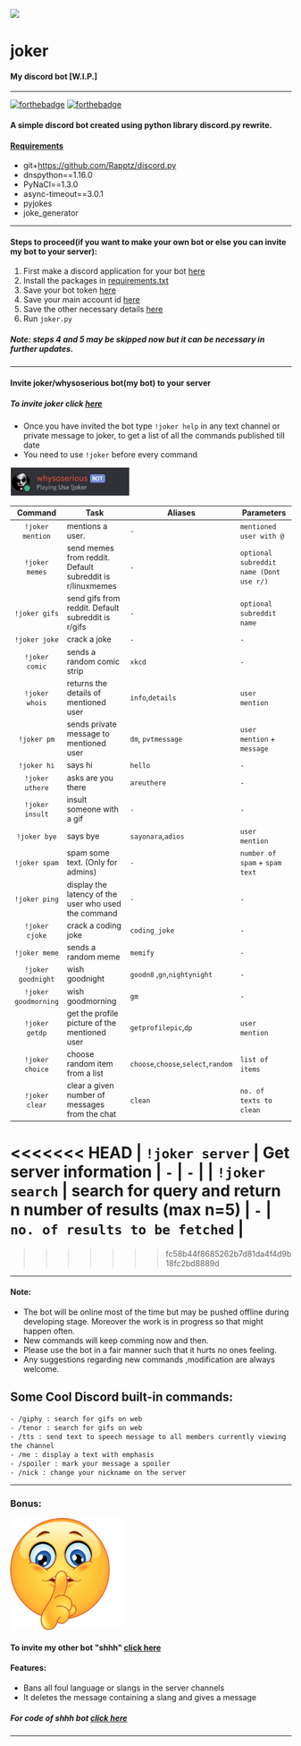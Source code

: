 ![](https://cdn.discordapp.com/avatars/768906991820210269/6cb8501b1045c11cc56d5a097579f9f8.webp?size=1024)
# joker
#### My discord bot [W.I.P.]
 ---
 [![forthebadge](https://forthebadge.com/images/badges/made-with-python.svg)](https://forthebadge.com)
 [![forthebadge](https://forthebadge.com/images/badges/built-with-swag.svg)](https://forthebadge.com)
 
#### A simple discord bot created using python library discord.py rewrite.

#### [Requirements](https://github.com/Mastermind-sap/joker/blob/main/requirements.txt)
- git+https://github.com/Rapptz/discord.py
- dnspython==1.16.0
- PyNaCl==1.3.0
- async-timeout==3.0.1
- pyjokes
- joke_generator

---
#### Steps to proceed(if you want to make your own bot or else you can invite my bot to your server):

1. First make a discord application for your bot [here](https://discord.com/developers/applications)
2. Install the packages in [requirements.txt](https://github.com/Mastermind-sap/joker/blob/main/requirements.txt)
3. Save your bot token [here](https://github.com/Mastermind-sap/joker/blob/main/token.txt)
4. Save your main account id [here](https://github.com/Mastermind-sap/joker/blob/main/mainaccid.txt)
5. Save the other necessary details [here](https://github.com/Mastermind-sap/joker/blob/main/info.txt)
6. Run `joker.py` 

##### Note: steps 4 and 5 may be skipped now but it can be necessary in further updates.
---

#### Invite joker/whysoserious bot(my bot) to your server
##### To invite joker click [here](https://discord.com/api/oauth2/authorize?client_id=768906991820210269&permissions=8&scope=bot)
- Once you have invited the bot type `!joker help` in any text channel or private message to joker, to get a list of all the commands published till date
- You need to use `!joker` before every command

![Joker](https://github.com/Mastermind-sap/joker/blob/main/screenshots/joker1.JPG)


| Command              | Task                                                      | Aliases                             | Parameters                              |
| :-:                  | ---                                                       | ---                                 | ---                                     |
| `!joker mention`     | mentions a user.                                          | `-`                                 | `mentioned user with @`                 |
| `!joker memes`       | send memes from reddit. Default subreddit is r/linuxmemes | `-`                                 | `optional subreddit name (Dont use r/)` |
| `!joker gifs`        | send gifs from reddit. Default subreddit is r/gifs        | `-`                                 | `optional subreddit name`               |
| `!joker joke`        | crack a joke                                              | `-`                                 | `-`                                     |
| `!joker comic`       | sends a random comic strip                                | `xkcd`                              | `-`                                     |
| `!joker whois`       | returns the details of mentioned user                     | `info`,`details`                    | `user mention`                          |
| `!joker pm`          | sends private message to mentioned user                   | `dm`, `pvtmessage`                  | `user mention` + `message`              |
| `!joker hi`          | says hi                                                   | `hello`                             | `-`                                     |
| `!joker uthere`      | asks are you there                                        | `areuthere`                         | `-`                                     |
| `!joker insult`      | insult someone with a gif                                 | `-`                                 | `-`                                     |
| `!joker bye`         | says bye                                                  | `sayonara`,`adios`                  | `user mention`                          |
| `!joker spam`        | spam some text. (Only for admins)                         | `-`                                 | `number of spam` + `spam text`          |
| `!joker ping`        | display the latency of the user who used the command      | `-`                                 | `-`                                     |
| `!joker cjoke`       | crack a coding joke                                       | `coding_joke`                       | `-`                                     |
| `!joker meme`        | sends a random meme                                       | `memify`                            | `-`                                     |
| `!joker goodnight`   | wish goodnight                                            | `goodn8`   ,`gn`,`nightynight`      | `-`                                     |
| `!joker goodmorning` | wish goodmorning                                          | `gm`                                | `-`                                     |
| `!joker getdp`       | get the profile picture of the mentioned user             | `getprofilepic`,`dp`                | `user mention`                          |
| `!joker choice`      | choose random item from a list                            | `choose`,`choose`,`select`,`random` | `list of items`                         |
| `!joker clear`       | clear a given number of messages from the chat            | `clean`                             | `no. of texts to clean`                 |
<<<<<<< HEAD
| `!joker server`      | Get server information                                    | `-`                                 | `-`                                     |
| `!joker search`      | search for query and return n number of results (max n=5) | `-`                                 | `no. of results to be fetched`          |
=======
>>>>>>> fc58b44f8685262b7d81da4f4d9b18fc2bd8889d



---

#### Note: 
- The bot will be online most of the time but may be pushed offline during developing stage. Moreover the work is in progress so that might happen often.
- New commands will keep comming now and then.
- Please use the bot in a fair manner such that it hurts no ones feeling.
- Any suggestions regarding new commands ,modification are always welcome.

## Some Cool Discord built-in commands:
```
- /giphy : search for gifs on web
- /tenor : search for gifs on web
- /tts : send text to speech message to all members currently viewing the channel
- /me : display a text with emphasis
- /spoiler : mark your message a spoiler
- /nick : change your nickname on the server
```
---

### Bonus:

<img src="https://github.com/Mastermind-sap/joker/blob/main/screenshots/shhh.jpg" width="200">

#### To invite my other bot "shhh" [click here](https://discord.com/oauth2/authorize?client_id=769807215095185458&permissions=8&scope=bot)

#### Features:
- Bans all foul language or slangs in the server channels
- It deletes the message containing a slang and gives a message

##### For code of shhh bot [click here](https://github.com/Mastermind-sap/discord-bot/tree/main/shhh-discord)

---


